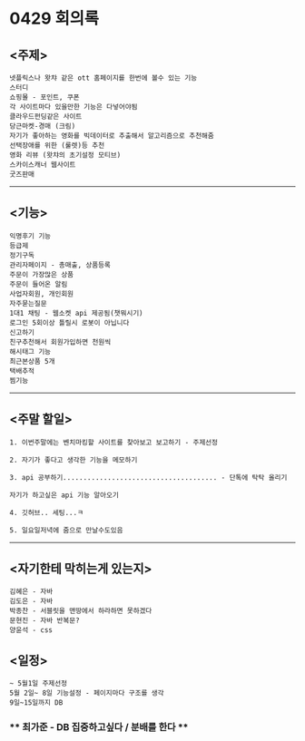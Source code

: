 # 0429 회의록

## <주제>
```
넷플릭스나 왓챠 같은 ott 홈페이지를 한번에 볼수 있는 기능
스터디 
쇼핑몰 - 포인트, 쿠폰
각 사이트마다 있을만한 기능은 다넣어야됨
클라우드펀딩같은 사이트
당근마켓-경매 (크림)
자기가 좋아하는 영화를 빅데이터로 추출해서 알고리즘으로 추천해줌
선택장애를 위한 (룰렛)등 추천
영화 리뷰 (왓챠의 초기설정 모티브)
스카이스캐너 웹사이트 
굿즈판매
```
---

## <기능>
```
익명후기 기능
등급제
정기구독
관리자페이지 - 총매출, 상품등록
주문이 가장많은 상품
주문이 들어온 알림
사업자회원, 개인회원 
자주묻는질문
1대1 채팅 - 웹소켓 api 제공됨(챗뭐시기)
로그인 5회이상 틀릴시 로봇이 아닙니다
신고하기
친구추천해서 회원가입하면 천원씩
해시태그 기능
최근본상품 5개 
택배추적
찜기능
```
---

## <주말 할일>
```
1. 이번주말에는 벤치마킹할 사이트를 찾아보고 보고하기 - 주제선정

2. 자기가 좋다고 생각한 기능을 메모하기

3. api 공부하기...................................... - 단톡에 탁탁 올리기

자기가 하고싶은 api 기능 알아오기

4. 깃허브.. 세팅...ㅋ 

5. 일요일저녁에 줌으로 만날수도있음
```
---

## <자기한테 막히는게 있는지>
```
김혜은 - 자바
김도은 - 자바
박종찬 - 서블릿을 맨땅에서 하라하면 못하겠다
문현진 - 자바 반복문?
양윤석 - css
```

## <일정>
```
~ 5월1일 주제선정
5월 2일~ 8일 기능설정 - 페이지마다 구조를 생각
9일~15일까지 DB
```

### ** 최가준 - DB 집중하고싶다 / 분배를 한다 **
